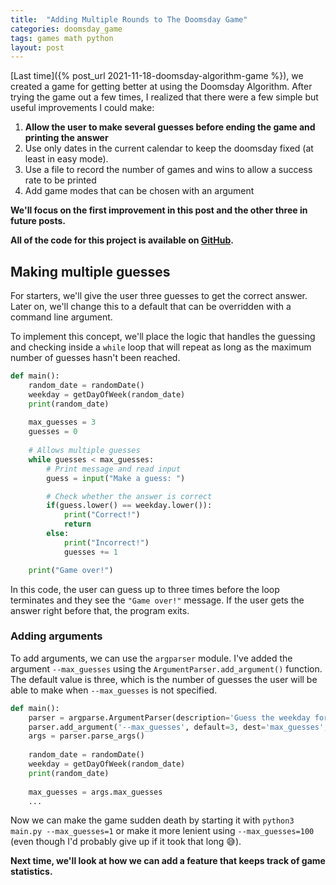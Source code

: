 ```yaml
---
title:  "Adding Multiple Rounds to The Doomsday Game"
categories: doomsday_game
tags: games math python
layout: post
---
```


[Last time]({% post_url 2021-11-18-doomsday-algorithm-game %}), we created a game for getting better at using the Doomsday Algorithm. After trying the game out a few times, I realized that there were a few simple but useful improvements I could make:
1. **Allow the user to make several guesses before ending the game and printing the answer**
2. Use only dates in the current calendar to keep the doomsday fixed (at least in easy mode).
3. Use a file to record the number of games and wins to allow a success rate to be printed
4. Add game modes that can be chosen with an argument

**We'll focus on the first improvement in this post and the other three in future posts.** 

**All of the code for this project is available on [GitHub](https://github.com/joshcwinton/doomsday-game/).**

## Making multiple guesses
For starters, we'll give the user three guesses to get the correct answer. Later on, we'll change this to a default that can be overridden with a command line argument.

To implement this concept, we'll place the logic that handles the guessing and checking inside a `while` loop that will repeat as long as the maximum number of guesses hasn't been reached.

```python
def main():
    random_date = randomDate()
    weekday = getDayOfWeek(random_date)
    print(random_date)
    
    max_guesses = 3
    guesses = 0
    
    # Allows multiple guesses
    while guesses < max_guesses:
        # Print message and read input
        guess = input("Make a guess: ")

        # Check whether the answer is correct
        if(guess.lower() == weekday.lower()):
            print("Correct!")
            return
        else:
            print("Incorrect!")
            guesses += 1

    print("Game over!")
```

In this code, the user can guess up to three times before the loop terminates and they see the `"Game over!"` message. If the user gets the answer right before that, the program exits.


### Adding arguments
To add arguments, we can use the `argparser` module. I've added the argument `--max_guesses` using the `ArgumentParser.add_argument()` function. The default value is three, which is the number of guesses the user will be able to make when `--max_guesses` is not specified.

```python
def main():
    parser = argparse.ArgumentParser(description='Guess the weekday for a random date')
    parser.add_argument('--max_guesses', default=3, dest='max_guesses', type=int)
    args = parser.parse_args()
    
    random_date = randomDate()
    weekday = getDayOfWeek(random_date)
    print(random_date)
    
    max_guesses = args.max_guesses
    ...
```

Now we can make the game sudden death by starting it with `python3 main.py --max_guesses=1` or make it more lenient using `--max_guesses=100` (even though I'd probably give up if it took that long 😅).  

**Next time, we'll look at how we can add a feature that keeps track of game statistics.**